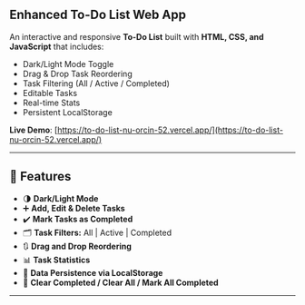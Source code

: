## Enhanced To-Do List Web App

An interactive and responsive **To-Do List** built with **HTML, CSS, and JavaScript** that includes:
- Dark/Light Mode Toggle
- Drag & Drop Task Reordering
- Task Filtering (All / Active / Completed)
- Editable Tasks
- Real-time Stats
- Persistent LocalStorage

**Live Demo**: [https://to-do-list-nu-orcin-52.vercel.app/](https://to-do-list-nu-orcin-52.vercel.app/)

---

## 🚀 Features

- 🌗 **Dark/Light Mode**
- ➕ **Add, Edit & Delete Tasks**
- ✔️ **Mark Tasks as Completed**
- 🗂️ **Task Filters:** All | Active | Completed
- 🔃 **Drag and Drop Reordering**
- 📊 **Task Statistics**
- 💾 **Data Persistence via LocalStorage**
- 🧹 **Clear Completed / Clear All / Mark All Completed**

---





